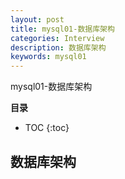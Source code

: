 ```yaml
---
layout: post
title: mysql01-数据库架构
categories: Interview
description: 数据库架构
keywords: mysql01
---
```


mysql01-数据库架构

**目录**

* TOC
{:toc}

## 数据库架构

